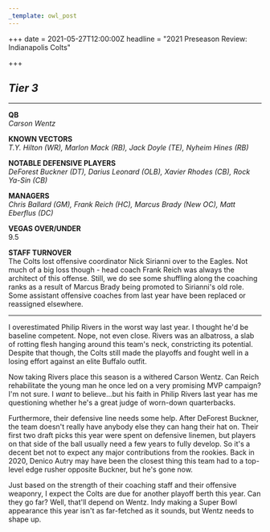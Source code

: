 ```yaml
---
_template: owl_post
---
```



+++
date = 2021-05-27T12:00:00Z
headline = "2021 Preseason Review: Indianapolis Colts"

+++
## **_Tier 3_**

***

**QB**  
_Carson Wentz_

**KNOWN VECTORS**  
_T.Y. Hilton (WR), Marlon Mack (RB), Jack Doyle (TE), Nyheim Hines (RB)_

**NOTABLE DEFENSIVE PLAYERS**  
_DeForest Buckner (DT), Darius Leonard (OLB), Xavier Rhodes (CB), Rock Ya-Sin (CB)_

**MANAGERS**  
_Chris Ballard (GM), Frank Reich (HC), Marcus Brady (New OC), Matt Eberflus (DC)_

**VEGAS OVER/UNDER**  
9\.5

**STAFF TURNOVER**  
The Colts lost offensive coordinator Nick Sirianni over to the Eagles. Not much of a big loss though - head coach Frank Reich was always the architect of this offense. Still, we do see some shuffling along the coaching ranks as a result of Marcus Brady being promoted to Sirianni's old role. Some assistant offensive coaches from last year have been replaced or reassigned elsewhere.

***

I overestimated Philip Rivers in the worst way last year. I thought he'd be baseline competent. Nope, not even close. Rivers was an albatross, a slab of rotting flesh hanging around this team's neck, constricting its potential. Despite that though, the Colts still made the playoffs and fought well in a losing effort against an elite Buffalo outfit.

Now taking Rivers place this season is a withered Carson Wentz. Can Reich rehabilitate the young man he once led on a very promising MVP campaign? I'm not sure. I _want_ to believe...but his faith in Philip Rivers last year has me questioning whether he's a great judge of worn-down quarterbacks.

Furthermore, their defensive line needs some help. After DeForest Buckner, the team doesn't really have anybody else they can hang their hat on. Their first two draft picks this year were spent on defensive linemen, but players on that side of the ball usually need a few years to fully develop. So it's a decent bet not to expect any major contributions from the rookies. Back in 2020, Denico Autry may have been the closest thing this team had to a top-level edge rusher opposite Buckner, but he's gone now.

Just based on the strength of their coaching staff and their offensive weaponry, I expect the Colts are due for another playoff berth this year. Can they go far? Well, that'll depend on Wentz. Indy making a Super Bowl appearance this year isn't as far-fetched as it sounds, but Wentz needs to shape up.
